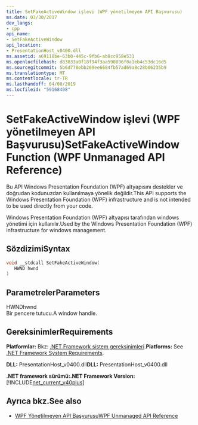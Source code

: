 ```yaml
---
title: SetFakeActiveWindow işlevi (WPF yönetilmeyen API Başvurusu)
ms.date: 03/30/2017
dev_langs:
- cpp
api_name:
- SetFakeActiveWindow
api_location:
- PresentationHost_v0400.dll
ms.assetid: a69118be-63b0-445c-9fb6-ab8cc958e531
ms.openlocfilehash: d83833a0f18f94f3aa590896f0a1eb4c53dc16d5
ms.sourcegitcommit: 5b6d778ebb269ee6684fb57ad69a8c28b06235b9
ms.translationtype: MT
ms.contentlocale: tr-TR
ms.lasthandoff: 04/08/2019
ms.locfileid: "59168408"
---
```

# <a name="setfakeactivewindow-function-wpf-unmanaged-api-reference"></a><span data-ttu-id="3a659-102">SetFakeActiveWindow işlevi (WPF yönetilmeyen API Başvurusu)</span><span class="sxs-lookup"><span data-stu-id="3a659-102">SetFakeActiveWindow Function (WPF Unmanaged API Reference)</span></span>
<span data-ttu-id="3a659-103">Bu API Windows Presentation Foundation (WPF) altyapısını destekler ve doğrudan kodunuzdan kullanılmaya yönelik değildir.</span><span class="sxs-lookup"><span data-stu-id="3a659-103">This API supports the Windows Presentation Foundation (WPF) infrastructure and is not intended to be used directly from your code.</span></span>  
  
 <span data-ttu-id="3a659-104">Windows Presentation Foundation (WPF) altyapısı tarafından windows yönetimi için kullanılır.</span><span class="sxs-lookup"><span data-stu-id="3a659-104">Used by the Windows Presentation Foundation (WPF) infrastructure for windows management.</span></span>  
  
## <a name="syntax"></a><span data-ttu-id="3a659-105">Sözdizimi</span><span class="sxs-lookup"><span data-stu-id="3a659-105">Syntax</span></span>  
  
```cpp  
void __stdcall SetFakeActiveWindow(  
   HWND hwnd  
)  
```  
  
## <a name="parameters"></a><span data-ttu-id="3a659-106">Parametreler</span><span class="sxs-lookup"><span data-stu-id="3a659-106">Parameters</span></span>  
 <span data-ttu-id="3a659-107">HWND</span><span class="sxs-lookup"><span data-stu-id="3a659-107">hwnd</span></span>  
 <span data-ttu-id="3a659-108">Bir pencere tutucu.</span><span class="sxs-lookup"><span data-stu-id="3a659-108">A window handle.</span></span>  
  
## <a name="requirements"></a><span data-ttu-id="3a659-109">Gereksinimler</span><span class="sxs-lookup"><span data-stu-id="3a659-109">Requirements</span></span>  
 <span data-ttu-id="3a659-110">**Platformlar:** Bkz: [.NET Framework sistem gereksinimleri](../../get-started/system-requirements.md).</span><span class="sxs-lookup"><span data-stu-id="3a659-110">**Platforms:** See [.NET Framework System Requirements](../../get-started/system-requirements.md).</span></span>  
  
 <span data-ttu-id="3a659-111">**DLL:** PresentationHost_v0400.dll</span><span class="sxs-lookup"><span data-stu-id="3a659-111">**DLL:** PresentationHost_v0400.dll</span></span>  
  
 **<span data-ttu-id="3a659-112">.NET framework sürümü:</span><span class="sxs-lookup"><span data-stu-id="3a659-112">.NET Framework Version:</span></span>** [!INCLUDE[net_current_v40plus](../../../../includes/net-current-v40plus-md.md)]  
  
## <a name="see-also"></a><span data-ttu-id="3a659-113">Ayrıca bkz.</span><span class="sxs-lookup"><span data-stu-id="3a659-113">See also</span></span>

- [<span data-ttu-id="3a659-114">WPF Yönetilmeyen API Başvurusu</span><span class="sxs-lookup"><span data-stu-id="3a659-114">WPF Unmanaged API Reference</span></span>](wpf-unmanaged-api-reference.md)
